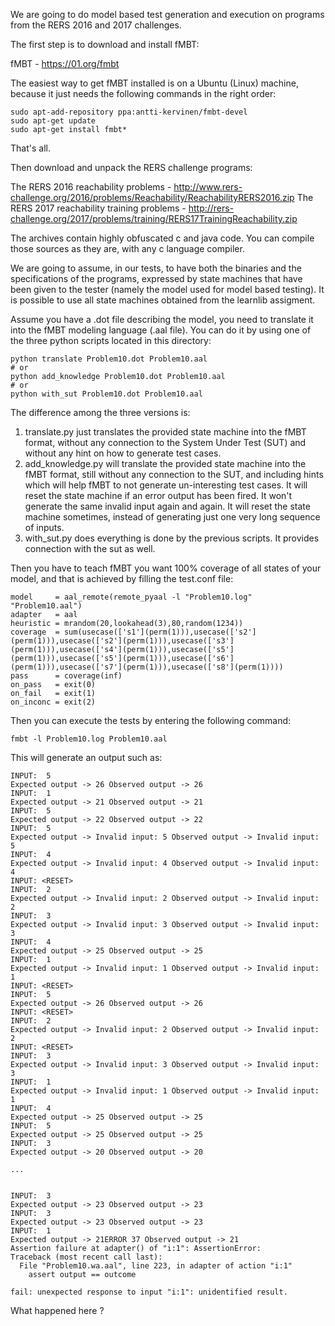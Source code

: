 We are going to do model based test generation and execution on programs from the RERS 2016 and 2017 challenges.

The first step is to download and install fMBT:

fMBT - https://01.org/fmbt

The easiest way to get fMBT installed is on a Ubuntu (Linux) machine, because it just needs the following commands in the right order:

```
sudo apt-add-repository ppa:antti-kervinen/fmbt-devel
sudo apt-get update
sudo apt-get install fmbt*
```

That's all.

Then download and unpack the RERS challenge programs:

The RERS 2016 reachability problems - http://www.rers-challenge.org/2016/problems/Reachability/ReachabilityRERS2016.zip
The RERS 2017 reachability training problems - http://rers-challenge.org/2017/problems/training/RERS17TrainingReachability.zip

The archives contain highly obfuscated c and java code. 
You can compile those sources as they are, with any c language compiler. 

We are going to assume, in our tests, to have both the binaries and the specifications of the programs, expressed by state machines that have been given to the tester (namely the model used for model based testing). 
It is possible to use all state machines obtained from the learnlib assigment.

Assume you have a .dot file describing the model, you need to translate it into the fMBT modeling language (.aal file).
You can do it by using one of the three python scripts located in this directory:

```
python translate Problem10.dot Problem10.aal
# or
python add_knowledge Problem10.dot Problem10.aal
# or
python with_sut Problem10.dot Problem10.aal
```

The difference among the three versions is:
1) translate.py just translates the provided state machine into the fMBT format, without any connection to the System Under Test (SUT) and without any hint on how to generate test cases.
2) add_knowledge.py will translate the provided state machine into the fMBT format, still without any connection to the SUT, and including hints which will help fMBT to not generate un-interesting test cases. It will reset the state machine if an error output has been fired. It won't generate the same invalid input again and again. It will reset the state machine sometimes, instead of generating just one very long sequence of inputs.
3) with_sut.py does everything is done by the previous scripts. It provides connection with the sut as well.

Then you have to teach fMBT you want 100% coverage of all states of your model, and that is achieved by filling the test.conf file:

```
model     = aal_remote(remote_pyaal -l "Problem10.log" "Problem10.aal")
adapter   = aal
heuristic = mrandom(20,lookahead(3),80,random(1234))
coverage  = sum(usecase(['s1'](perm(1))),usecase(['s2'](perm(1))),usecase(['s2'](perm(1))),usecase(['s3'](perm(1))),usecase(['s4'](perm(1))),usecase(['s5'](perm(1))),usecase(['s5'](perm(1))),usecase(['s6'](perm(1))),usecase(['s7'](perm(1))),usecase(['s8'](perm(1))))
pass      = coverage(inf)
on_pass   = exit(0)
on_fail   = exit(1)
on_inconc = exit(2)
```

Then you can execute the tests by entering the following command:

```
fmbt -l Problem10.log Problem10.aal
```

This will generate an output such as:

```
INPUT:  5
Expected output -> 26 Observed output -> 26
INPUT:  1
Expected output -> 21 Observed output -> 21
INPUT:  5
Expected output -> 22 Observed output -> 22
INPUT:  5
Expected output -> Invalid input: 5 Observed output -> Invalid input: 5
INPUT:  4
Expected output -> Invalid input: 4 Observed output -> Invalid input: 4
INPUT: <RESET>
INPUT:  2
Expected output -> Invalid input: 2 Observed output -> Invalid input: 2
INPUT:  3
Expected output -> Invalid input: 3 Observed output -> Invalid input: 3
INPUT:  4
Expected output -> 25 Observed output -> 25
INPUT:  1
Expected output -> Invalid input: 1 Observed output -> Invalid input: 1
INPUT: <RESET>
INPUT:  5
Expected output -> 26 Observed output -> 26
INPUT: <RESET>
INPUT:  2
Expected output -> Invalid input: 2 Observed output -> Invalid input: 2
INPUT: <RESET>
INPUT:  3
Expected output -> Invalid input: 3 Observed output -> Invalid input: 3
INPUT:  1
Expected output -> Invalid input: 1 Observed output -> Invalid input: 1
INPUT:  4
Expected output -> 25 Observed output -> 25
INPUT:  5
Expected output -> 25 Observed output -> 25
INPUT:  3
Expected output -> 20 Observed output -> 20

...


INPUT:  3
Expected output -> 23 Observed output -> 23
INPUT:  3
Expected output -> 23 Observed output -> 23
INPUT:  1
Expected output -> 21ERROR 37 Observed output -> 21
Assertion failure at adapter() of "i:1": AssertionError: 
Traceback (most recent call last):
  File "Problem10.wa.aal", line 223, in adapter of action "i:1"
    assert output == outcome

fail: unexpected response to input "i:1": unidentified result.

```

What happened here ?
